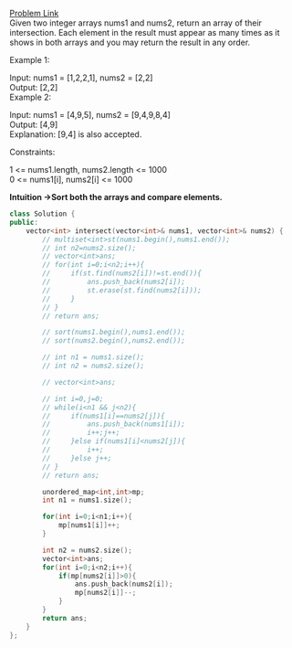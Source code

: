 [Problem Link](https://leetcode.com/problems/intersection-of-two-arrays-ii/?envType=daily-question&envId=2024-07-02)<br>
Given two integer arrays nums1 and nums2, return an array of their intersection. Each element in the result must appear as many times as it shows in both arrays and you may return the result in any order.<br>

 

Example 1:<br>

Input: nums1 = [1,2,2,1], nums2 = [2,2]<br>
Output: [2,2]<br>
Example 2:<br>

Input: nums1 = [4,9,5], nums2 = [9,4,9,8,4]<br>
Output: [4,9]<br>
Explanation: [9,4] is also accepted.<br>
 

Constraints:<br>

1 <= nums1.length, nums2.length <= 1000<br>
0 <= nums1[i], nums2[i] <= 1000<br>

__Intuition ->Sort both the arrays and compare elements.__

```C++
class Solution {
public:
    vector<int> intersect(vector<int>& nums1, vector<int>& nums2) {
        // multiset<int>st(nums1.begin(),nums1.end());
        // int n2=nums2.size();
        // vector<int>ans;
        // for(int i=0;i<n2;i++){
        //     if(st.find(nums2[i])!=st.end()){
        //         ans.push_back(nums2[i]);
        //         st.erase(st.find(nums2[i]));
        //     }
        // }
        // return ans;

        // sort(nums1.begin(),nums1.end());
        // sort(nums2.begin(),nums2.end());

        // int n1 = nums1.size();
        // int n2 = nums2.size();

        // vector<int>ans;

        // int i=0,j=0;
        // while(i<n1 && j<n2){
        //     if(nums1[i]==nums2[j]){
        //         ans.push_back(nums1[i]);
        //         i++;j++;
        //     }else if(nums1[i]<nums2[j]){
        //         i++;
        //     }else j++;
        // }
        // return ans;

        unordered_map<int,int>mp;
        int n1 = nums1.size();

        for(int i=0;i<n1;i++){
            mp[nums1[i]]++;
        }

        int n2 = nums2.size();
        vector<int>ans;
        for(int i=0;i<n2;i++){
            if(mp[nums2[i]]>0){
                ans.push_back(nums2[i]);
                mp[nums2[i]]--;
            }
        }
        return ans;
    }
};
```
